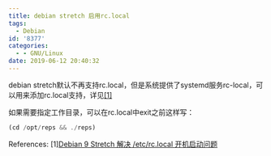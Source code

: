 ```yaml
---
title: debian stretch 启用rc.local
tags:
  - Debian
id: '8377'
categories:
  - - GNU/Linux
date: 2019-06-12 20:40:32
---
```



<!-- more -->
debian stretch默认不再支持rc.local，但是系统提供了systemd服务rc-local，可以用来添加rc.local支持，详见[\[1\]](https://sb.sb/blog/debian-9-rc-local/)

如果需要指定工作目录，可以在rc.local中exit之前这样写：
```js
(cd /opt/reps && ./reps)
```

References:
\[1\][Debian 9 Stretch 解决 /etc/rc.local 开机启动问题](https://sb.sb/blog/debian-9-rc-local/)